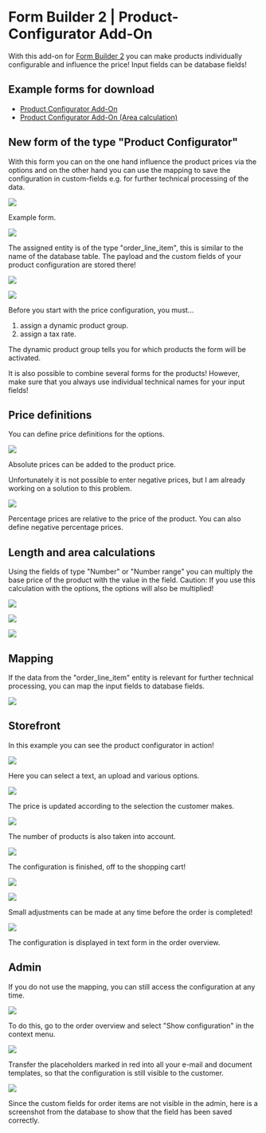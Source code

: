 # Form Builder 2 | Product-Configurator Add-On

With this add-on for [Form Builder 2](../MoorlForms/index.md) you can make products individually configurable and influence the price! Input fields can be database fields!

## Example forms for download

- [Product Configurator Add-On](examples/custom-products-add-on.json)
- [Product Configurator Add-On (Area calculation)](examples/custom-products-add-on-ac.json)

## New form of the type "Product Configurator"

With this form you can on the one hand influence the product prices via the options and on the other hand you can use the mapping to save the configuration in custom-fields e.g. for further technical processing of the data.

![](images/fbcp-01.jpg)

Example form.

![](images/fbcp-04.jpg)

The assigned entity is of the type "order_line_item", this is similar to the name of the database table. The payload and the custom fields of your product configuration are stored there!

![](images/fbcp-02.jpg)

![](images/fbcp-03.jpg)

Before you start with the price configuration, you must...

1. assign a dynamic product group.
2. assign a tax rate.

The dynamic product group tells you for which products the form will be activated.

It is also possible to combine several forms for the products! However, make sure that you always use individual technical names for your input fields!

## Price definitions

You can define price definitions for the options.

![](images/fbcp-05.jpg)

Absolute prices can be added to the product price.

Unfortunately it is not possible to enter negative prices, but I am already working on a solution to this problem.

![](images/fbcp-06.jpg)

Percentage prices are relative to the price of the product. You can also define negative percentage prices.

## Length and area calculations

Using the fields of type "Number" or "Number range" you can multiply the base price of the product with the value in the field. Caution: If you use this calculation with the options, the options will also be multiplied!

![](images/area-calc-01.jpg)

![](images/area-calc-02.jpg)

![](images/area-calc-03.jpg)

## Mapping

If the data from the "order_line_item" entity is relevant for further technical processing, you can map the input fields to database fields.

![](images/fbcp-07.jpg)

## Storefront

In this example you can see the product configurator in action!

![](images/fbcp-08.jpg)

Here you can select a text, an upload and various options.

![](images/fbcp-09.jpg)

The price is updated according to the selection the customer makes.

![](images/fbcp-10.jpg)

The number of products is also taken into account.

![](images/fbcp-11.jpg)

The configuration is finished, off to the shopping cart!

![](images/fbcp-12.jpg)

![](images/fbcp-13.jpg)

Small adjustments can be made at any time before the order is completed!

![](images/fbcp-14.jpg)

The configuration is displayed in text form in the order overview.

## Admin

If you do not use the mapping, you can still access the configuration at any time.

![](images/fbcp-15.jpg)

To do this, go to the order overview and select "Show configuration" in the context menu.

![](images/fbcp-16.jpg)

Transfer the placeholders marked in red into all your e-mail and document templates, so that the configuration is still visible to the customer.

![](images/fbcp-17.jpg)

Since the custom fields for order items are not visible in the admin, here is a screenshot from the database to show that the field has been saved correctly.
